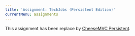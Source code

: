 ```yaml
---
title: 'Assignment: TechJobs (Persistent Edition)'
currentMenu: assignments
---
```


This assignment has been replace by [CheeseMVC Persistent](../cheese-mvc-persistent/).

